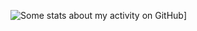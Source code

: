 ![Some stats about my activity on GitHub](https://github-readme-stats.vercel.app/api?username=aembler&show_icons=true&include_all_commits=true&theme=dark)]
